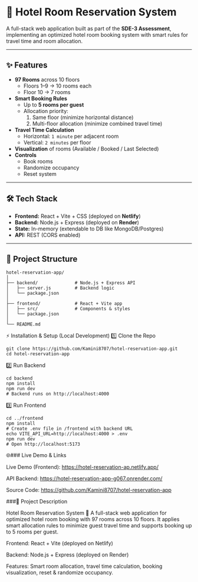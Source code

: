 # 🏨 Hotel Room Reservation System

A full-stack web application built as part of the **SDE-3 Assessment**, implementing an optimized hotel room booking system with smart rules for travel time and room allocation.

---

## ✨ Features

- **97 Rooms** across 10 floors  
  - Floors 1–9 → 10 rooms each  
  - Floor 10 → 7 rooms  
- **Smart Booking Rules**  
  - Up to **5 rooms per guest**  
  - Allocation priority:  
    1. Same floor (minimize horizontal distance)  
    2. Multi-floor allocation (minimize combined travel time)  
- **Travel Time Calculation**  
  - Horizontal: `1 minute` per adjacent room  
  - Vertical: `2 minutes` per floor  
- **Visualization** of rooms (Available / Booked / Last Selected)  
- **Controls**  
  - Book rooms  
  - Randomize occupancy  
  - Reset system  

---

## 🛠 Tech Stack

- **Frontend:** React + Vite + CSS (deployed on **Netlify**)  
- **Backend:** Node.js + Express (deployed on **Render**)  
- **State:** In-memory (extendable to DB like MongoDB/Postgres)  
- **API:** REST (CORS enabled)  

---

## 📂 Project Structure

```text
hotel-reservation-app/
│
├── backend/              # Node.js + Express API
│   ├── server.js         # Backend logic
│   └── package.json
│
├── frontend/             # React + Vite app
│   ├── src/              # Components & styles
│   └── package.json
│
└── README.md
```
⚡ Installation & Setup (Local Development)
1️⃣ Clone the Repo
```
git clone https://github.com/Kamini8707/hotel-reservation-app.git
cd hotel-reservation-app
```

2️⃣ Run Backend
```
cd backend
npm install
npm run dev
# Backend runs on http://localhost:4000
```

3️⃣ Run Frontend
```
cd ../frontend
npm install
# Create .env file in /frontend with backend URL
echo VITE_API_URL=http://localhost:4000 > .env
npm run dev
# Open http://localhost:5173
```

🌐### Live Demo & Links

Live Demo (Frontend): https://hotel-reservation-ap.netlify.app/

API Backend: https://hotel-reservation-app-g067.onrender.com/

Source Code: https://github.com/Kamini8707/hotel-reservation-app

###📖 Project Description

Hotel Room Reservation System 🏨
A full-stack web application for optimized hotel room booking with 97 rooms across 10 floors. It applies smart allocation rules to minimize guest travel time and supports booking up to 5 rooms per guest.

Frontend: React + Vite (deployed on Netlify)

Backend: Node.js + Express (deployed on Render)

Features: Smart room allocation, travel time calculation, booking visualization, reset & randomize occupancy.
